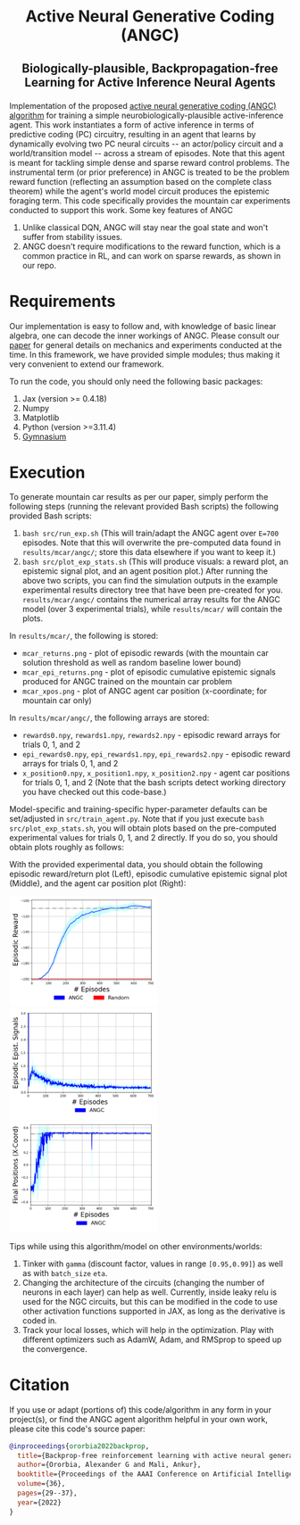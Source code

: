 # <p align="center">Active Neural Generative Coding (ANGC)</p>
## <p align="center">Biologically-plausible, Backpropagation-free Learning for Active Inference Neural Agents</p>
Implementation of the proposed <a href="https://ojs.aaai.org/index.php/AAAI/article/view/19876">active neural generative coding (ANGC)   algorithm</a> for training a simple neurobiologically-plausible active-inference agent. This work instantiates a form of active inference
in terms of predictive coding (PC) circuitry, resulting in an agent that learns by dynamically evolving two PC neural circuits -- an actor/policy circuit and a world/transition model -- across a stream of episodes. Note that this agent is meant for tackling simple dense and sparse reward control problems. The instrumental term (or prior preference) in ANGC is treated to be the problem reward function (reflecting an assumption based on the complete class theorem) while the agent's world model circuit produces the epistemic foraging term. This
code specifically provides the mountain car experiments conducted to support this work.
Some key features of ANGC
1. Unlike classical DQN, ANGC will stay near the goal state and won't suffer from stability issues.
2. ANGC doesn't require modifications to the reward function, which is a common practice in RL, and can work on sparse rewards, as shown in our repo.
# Requirements
Our implementation is easy to follow and, with knowledge of basic linear algebra, one can decode the inner workings of ANGC. Please consult our [paper](https://ojs.aaai.org/index.php/AAAI/article/view/19876) for general details on mechanics and experiments conducted at the time.
In this framework, we have provided simple modules; thus making it very convenient to extend our framework.

To run the code, you should only need the following basic packages:
1. Jax (version >= 0.4.18)
2. Numpy
3. Matplotlib
4. Python (version >=3.11.4)
5. [Gymnasium](https://github.com/Farama-Foundation/Gymnasium)

# Execution

To generate mountain car results as per our paper, simply perform the following steps (running the relevant provided Bash scripts) the following provided Bash scripts:
1. `bash src/run_exp.sh` (This will train/adapt the ANGC agent over `E=700` episodes. Note that this will overwrite the
    pre-computed data found in `results/mcar/angc/`; store this data elsewhere if you want to keep it.)
2. `bash src/plot_exp_stats.sh` (This will produce visuals: a reward plot, an epistemic signal plot, and an agent position plot.)
After running the above two scripts, you can find the simulation outputs in the example
experimental results directory tree that have been pre-created for you.
`results/mcar/angc/` contains the numerical array results for the ANGC model (over 3 experimental trials),  while
`results/mcar/` will contain the plots.

In `results/mcar/`, the following is stored:
* `mcar_returns.png` - plot of episodic rewards (with the mountain car solution threshold
   as well as random baseline lower bound)
* `mcar_epi_returns.png` - plot of episodic cumulative epistemic signals produced for ANGC trained on
  the mountain car problem
* `mcar_xpos.png` - plot of ANGC agent car position (x-coordinate; for mountain car only)

In `results/mcar/angc/`, the following arrays are stored:
* `rewards0.npy`, `rewards1.npy`, `rewards2.npy` - episodic reward arrays for trials 0, 1, and 2
* `epi_rewards0.npy`, `epi_rewards1.npy`, `epi_rewards2.npy` - episodic reward arrays for trials 0, 1, and 2
* `x_position0.npy`, `x_position1.npy`, `x_position2.npy` - agent car positions for trials 0, 1, and 2
(Note that the bash scripts detect working directory you have checked out this code-base.)

Model-specific and training-specific hyper-parameter defaults can be set/adjusted in `src/train_agent.py`.
Note that if you just execute `bash src/plot_exp_stats.sh`, you will obtain plots based on the
pre-computed experimental values for trials 0, 1, and 2 directly. If you do so, you should obtain plots
roughly as follows:

With the provided experimental data, you should obtain the following episodic
reward/return plot (Left), episodic cumulative epistemic signal plot (Middle),
and the agent car position plot (Right):

<p float="left">
  <img src="fig/mcar_returns.png" width="265" />
  <img src="fig/mcar_epi_returns.png" width="265" />
  <img src="fig/mcar_xpos.png" width="265" />
</p>


Tips while using this algorithm/model on other environments/worlds:
1. Tinker with `gamma` (discount factor, values in range `[0.95,0.99]`) as well as
   with `batch_size`  `eta`.
2. Changing the architecture of the circuits (changing the number of neurons in each layer)
   can help as well. Currently, inside leaky relu is used for the NGC circuits, but this
   can be modified in the code to use other activation functions supported in JAX, as long
   as the derivative is coded in.
3. Track your local losses, which will help in the optimization. Play with different optimizers such as AdamW, Adam, and RMSprop to speed up the convergence.

# Citation

If you use or adapt (portions of) this code/algorithm in any form in your project(s), or
find the ANGC agent algorithm helpful in your own work, please cite this code's source paper:

```bibtex
@inproceedings{ororbia2022backprop,
  title={Backprop-free reinforcement learning with active neural generative coding},
  author={Ororbia, Alexander G and Mali, Ankur},
  booktitle={Proceedings of the AAAI Conference on Artificial Intelligence},
  volume={36},
  pages={29--37},
  year={2022}
}
```
